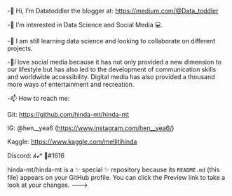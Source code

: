 -👋 Hi, I’m Datatoddler the blogger at: https://medium.com/@Data_toddler

-👀 I’m interested in Data Science and Social Media 💻.

-🤝 I am still learning data science and looking to collaborate on different projects.

-💞️I love social media because it has not only provided a new dimension to our lifestyle but has also led to the development of communication skills and worldwide accessibility. Digital media has also provided a thousand more ways of entertainment and recreation.

-📫 How to reach me:

Git: https://github.com/hinda-mt/hinda-mt 

IG: @hen__yea6 (https://www.instagram.com/hen__yea6/)

Kaggle: https://www.kaggle.com/mellitihinda

Discord: 𝒽ℯⁿ 🦋#1616

hinda-mt/hinda-mt is a ✨ special ✨ repository because its `README.md` (this file) appears on your GitHub profile.
You can click the Preview link to take a look at your changes.
--->
